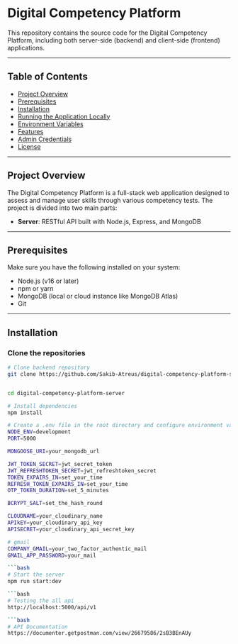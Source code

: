 # Digital Competency Platform

This repository contains the source code for the Digital Competency Platform, including both server-side (backend) and client-side (frontend) applications.

---

## Table of Contents

- [Project Overview](#project-overview)  
- [Prerequisites](#prerequisites)  
- [Installation](#installation)  
- [Running the Application Locally](#running-the-application-locally)  
- [Environment Variables](#environment-variables)  
- [Features](#features)  
- [Admin Credentials](#admin-credentials)  
- [License](#license)

---

## Project Overview

The Digital Competency Platform is a full-stack web application designed to assess and manage user skills through various competency tests. The project is divided into two main parts:

- **Server**: RESTful API built with Node.js, Express, and MongoDB  

---

## Prerequisites

Make sure you have the following installed on your system:

- Node.js (v16 or later)  
- npm or yarn  
- MongoDB (local or cloud instance like MongoDB Atlas)  
- Git  

---

## Installation

### Clone the repositories

```bash
# Clone backend repository
git clone https://github.com/Sakib-Atreus/digital-competency-platform-server.git


cd digital-competency-platform-server

# Install dependencies
npm install

# Create a .env file in the root directory and configure environment variables (see below)
NODE_ENV=development
PORT=5000

MONGOOSE_URI=your_mongodb_url

JWT_TOKEN_SECRET=jwt_secret_token
JWT_REFRESHTOKEN_SECRET=jwt_refreshtoken_secret
TOKEN_EXPAIRS_IN=set_your_time
REFRESH_TOKEN_EXPAIRS_IN=set_your_time
OTP_TOKEN_DURATION=set_5_minutes

BCRYPT_SALT=set_the_hash_round

CLOUDNAME=your_cloudinary_name
APIkEY=your_cloudinary_api_key
APISECRET=your_cloudinary_api_secret_key

# gmail
COMPANY_GMAIL=your_two_factor_authentic_mail
GMAIL_APP_PASSWORD=your_mail

```bash
# Start the server
npm run start:dev

```bash
# Testing the all api
http://localhost:5000/api/v1

```bash
# API Documentation 
https://documenter.getpostman.com/view/26679586/2sB3BEnAUy

```